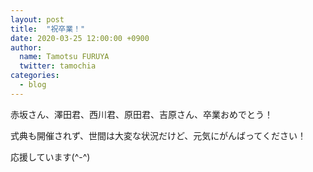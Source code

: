 ```yaml
---
layout: post
title:  "祝卒業！"
date: 2020-03-25 12:00:00 +0900
author:
  name: Tamotsu FURUYA
  twitter: tamochia
categories:
  - blog
---
```


赤坂さん、澤田君、西川君、原田君、吉原さん、卒業おめでとう！

式典も開催されず、世間は大変な状況だけど、元気にがんばってください！

応援しています(^-^)
